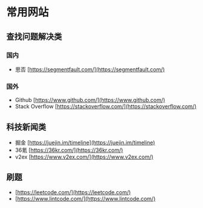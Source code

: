 # 常用网站
## 查找问题解决类
### 国内
- 思否 [https://segmentfault.com/](https://segmentfault.com/)
### 国外
- Github [https://www.github.com/](https://www.github.com/)
- Stack Overflow [https://stackoverflow.com/](https://stackoverflow.com/)
## 科技新闻类
- 掘金 [https://juejin.im/timeline](https://juejin.im/timeline)
- 36氪 [https://36kr.com/](https://36kr.com/)
- v2ex [https://www.v2ex.com/](https://www.v2ex.com/)
## 刷题
- [https://leetcode.com/](https://leetcode.com/)
- [https://www.lintcode.com/](https://www.lintcode.com/)